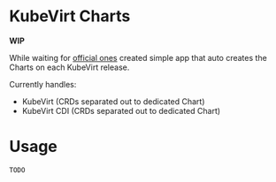 # KubeVirt Charts

**WIP**

While waiting for [official ones](https://github.com/kubevirt/kubevirt/issues/8347) created simple app that auto creates the Charts on each
KubeVirt release.

Currently handles:

- KubeVirt (CRDs separated out to dedicated Chart)
- KubeVirt CDI (CRDs separated out to dedicated Chart)

# Usage

```bash
TODO 
```
